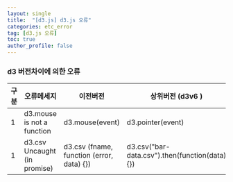 ```yaml
---
layout: single
title:  "[d3.js] d3.js 오류"
categories: etc_error
tag: [d3.js 오류]
toc: true
author_profile: false
---
```


### d3 버전차이에 의한 오류

|구분|오류메세지|이전버전|상위버전 (d3v6 ) |
|-|-|-|-|
|1|d3.mouse is not a function|d3.mouse(event)|d3.pointer(event)|
|1|d3.csv Uncaught (in promise) | d3.csv (fname, function (error, data) {}) | d3.csv("bar-data.csv").then(function(data){})|
